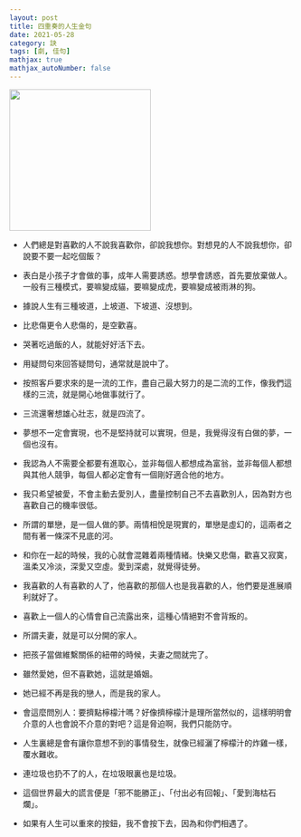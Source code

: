 ```yaml
---
layout: post
title: 四重奏的人生金句
date: 2021-05-28
category: 訣
tags: [劇, 佳句]
mathjax: true
mathjax_autoNumber: false
---
```


<img src="https://doltegg.github.io/book/images/quartet.jpg" style="width:250px; heigh:354px;">

- 人們總是對喜歡的人不說我喜歡你，卻說我想你。對想見的人不說我想你，卻說要不要一起吃個飯？

- 表白是小孩子才會做的事，成年人需要誘惑。想學會誘惑，首先要放棄做人。一般有三種模式，要嘛變成貓，要嘛變成虎，要嘛變成被雨淋的狗。

<!--more-->

- 據說人生有三種坡道，上坡道、下坡道、沒想到。

- 比悲傷更令人悲傷的，是空歡喜。

- 哭著吃過飯的人，就能好好活下去。

- 用疑問句來回答疑問句，通常就是說中了。

- 按照客戶要求來的是一流的工作，盡自己最大努力的是二流的工作，像我們這樣的三流，就是開心地做事就行了。

- 三流還奢想雄心壯志，就是四流了。

- 夢想不一定會實現，也不是堅持就可以實現，但是，我覺得沒有白做的夢，一個也沒有。

- 我認為人不需要全都要有進取心，並非每個人都想成為富翁，並非每個人都想與其他人競爭，每個人都必定會有一個剛好適合他的地方。

- 我只希望被愛，不會主動去愛別人，盡量控制自己不去喜歡別人，因為對方也喜歡自己的機率很低。

- 所謂的單戀，是一個人做的夢。兩情相悅是現實的，單戀是虛幻的，這兩者之間有著一條深不見底的河。

- 和你在一起的時候，我的心就會混雜着兩種情緒。快樂又悲傷，歡喜又寂寞，溫柔又冷淡，深愛又空虛。愛到深處，就覺得徒勞。

- 我喜歡的人有喜歡的人了，他喜歡的那個人也是我喜歡的人，他們要是進展順利就好了。

- 喜歡上一個人的心情會自己流露出來，這種心情絕對不會背叛的。

- 所謂夫妻，就是可以分開的家人。

- 把孩子當做維繫關係的紐帶的時候，夫妻之間就完了。

- 雖然愛她，但不喜歡她，這就是婚姻。

- 她已經不再是我的戀人，而是我的家人。

- 會這麼問別人：要擠點檸檬汁嗎？好像擠檸檬汁是理所當然似的，這樣明明會介意的人也會說不介意的對吧？這是脅迫啊，我們只能防守。

- 人生裏總是會有讓你意想不到的事情發生，就像已經灑了檸檬汁的炸雞一樣，覆水難收。

- 連垃圾也扔不了的人，在垃圾眼裏也是垃圾。

- 這個世界最大的謊言便是「邪不能勝正」、「付出必有回報」、「愛到海枯石爛」。

- 如果有人生可以重來的按鈕，我不會按下去，因為和你們相遇了。
